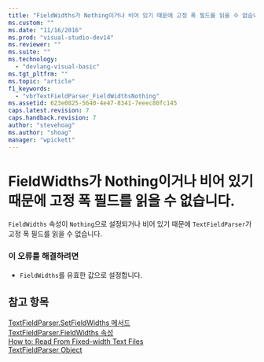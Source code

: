 ```yaml
---
title: "FieldWidths가 Nothing이거나 비어 있기 때문에 고정 폭 필드를 읽을 수 없습니다. | Microsoft Docs"
ms.custom: ""
ms.date: "11/16/2016"
ms.prod: "visual-studio-dev14"
ms.reviewer: ""
ms.suite: ""
ms.technology: 
  - "devlang-visual-basic"
ms.tgt_pltfrm: ""
ms.topic: "article"
f1_keywords: 
  - "vbrTextFieldParser_FieldWidthsNothing"
ms.assetid: 623e0825-5640-4e47-8341-7eeec80fc145
caps.latest.revision: 7
caps.handback.revision: 7
author: "stevehoag"
ms.author: "shoag"
manager: "wpickett"
---
```

# FieldWidths가 Nothing이거나 비어 있기 때문에 고정 폭 필드를 읽을 수 없습니다.
`FieldWidths` 속성이 `Nothing`으로 설정되거나 비어 있기 때문에 `TextFieldParser`가 고정 폭 필드를 읽을 수 없습니다.  
  
### 이 오류를 해결하려면  
  
-   `FieldWidths`를 유효한 값으로 설정합니다.  
  
## 참고 항목  
 [TextFieldParser.SetFieldWidths 메서드](http://msdn.microsoft.com/ko-kr/958fed9f-e0f3-4fc5-83b4-386156bdf036)   
 [TextFieldParser.FieldWidths 속성](http://msdn.microsoft.com/ko-kr/c6985360-60c6-494e-89e7-43b6b73f2597)   
 [How to: Read From Fixed\-width Text Files](../Topic/How%20to:%20Read%20From%20Fixed-width%20Text%20Files%20in%20Visual%20Basic.md)   
 [TextFieldParser Object](../Topic/TextFieldParser%20Object.md)